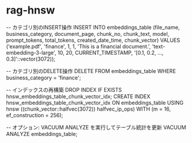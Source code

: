 # rag-hnsw

-- カテゴリ別のINSERT操作
INSERT INTO embeddings_table (file_name, business_category, document_page, chunk_no, chunk_text, model, prompt_tokens, total_tokens, created_date_time, chunk_vector)
VALUES ('example.pdf', 'finance', 1, 1, 'This is a financial document.', 'text-embedding-3-large', 10, 20, CURRENT_TIMESTAMP, '[0.1, 0.2, ..., 0.3]'::vector(3072));

-- カテゴリ別のDELETE操作
DELETE FROM embeddings_table
WHERE business_category = 'finance';

-- インデックスの再構築
DROP INDEX IF EXISTS hnsw_embeddings_table_chunk_vector_idx;
CREATE INDEX hnsw_embeddings_table_chunk_vector_idx ON embeddings_table
USING hnsw ((chunk_vector::halfvec(3072)) halfvec_ip_ops)
WITH (m = 16, ef_construction = 256);

-- オプション: VACUUM ANALYZE を実行してテーブル統計を更新
VACUUM ANALYZE embeddings_table;
